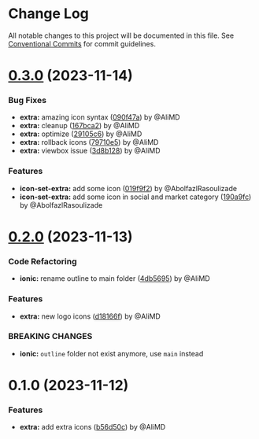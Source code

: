 # Change Log

All notable changes to this project will be documented in this file.
See [Conventional Commits](https://conventionalcommits.org) for commit guidelines.

# [0.3.0](https://github.com/Alwatr/icon/compare/@alwatr/icon-set-extra@0.2.0...@alwatr/icon-set-extra@0.3.0) (2023-11-14)

### Bug Fixes

* **extra:** amazing icon syntax ([090f47a](https://github.com/Alwatr/icon/commit/090f47ad5f366fda58672417b94ea18c04f502af)) by @AliMD
* **extra:** cleanup ([167bca2](https://github.com/Alwatr/icon/commit/167bca21f899d7f818f457a2af3ccf9674485eb3)) by @AliMD
* **extra:** optimize ([29105c6](https://github.com/Alwatr/icon/commit/29105c6b1f89254c3a7a105f573806b116bc848e)) by @AliMD
* **extra:** rollback icons ([79710e5](https://github.com/Alwatr/icon/commit/79710e571edc7c55bea1922daf67938c3d60afbf)) by @AliMD
* **extra:** viewbox issue ([3d8b128](https://github.com/Alwatr/icon/commit/3d8b1283eeaf2c74d82ebf67a40667349af8debc)) by @AliMD

### Features

* **icon-set-extra:** add some icon ([019f9f2](https://github.com/Alwatr/icon/commit/019f9f2b74be6d79b5f471ab952be99cead50f4a)) by @AbolfazlRasoulizade
* **icon-set-extra:** add some icon in social and market category ([190a9fc](https://github.com/Alwatr/icon/commit/190a9fc27ca29032e6715577d191d05204c97811)) by @AbolfazlRasoulizade

# [0.2.0](https://github.com/Alwatr/icon/compare/@alwatr/icon-set-extra@0.1.0...@alwatr/icon-set-extra@0.2.0) (2023-11-13)

### Code Refactoring

* **ionic:** rename outline to main folder ([4db5695](https://github.com/Alwatr/icon/commit/4db5695ee37bf6970b84f9f40c1a42c5c4695d4c)) by @AliMD

### Features

* **extra:** new logo icons ([d18166f](https://github.com/Alwatr/icon/commit/d18166f1639a9e13ca8d04c38c04551c080a6ad6)) by @AliMD

### BREAKING CHANGES

* **ionic:** `outline` folder not exist anymore, use `main` instead

# 0.1.0 (2023-11-12)

### Features

* **extra:** add extra icons ([b56d50c](https://github.com/Alwatr/icon/commit/b56d50caa6ebb4d28d6722d499a5f3d9de4f62c5)) by @AliMD
